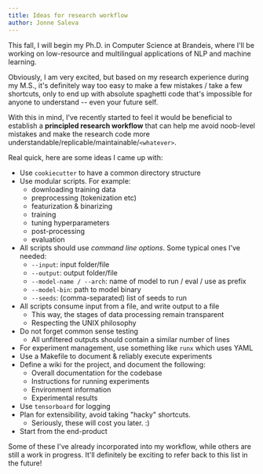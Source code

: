 ```yaml
---
title: Ideas for research workflow
author: Jonne Saleva
---
```


This fall, I will begin my Ph.D. in Computer Science at Brandeis, where I'll be working on low-resource and multilingual applications of NLP and machine learning. 

Obviously, I am very excited, but based on my research experience during my M.S., it's definitely way too easy to make a few mistakes / take a few shortcuts, only to end up with absolute spaghetti code that's impossible for anyone to understand -- even your future self. 

With this in mind, I've recently started to feel it would be beneficial to establish a **principled research workflow** that can help me avoid noob-level mistakes and make the research code more understandable/replicable/maintainable/`<whatever>`.

Real quick, here are some ideas I came up with:

- Use `cookiecutter` to have a common directory structure
- Use modular scripts. For example:
    - downloading training data
    - preprocessing (tokenization etc)
    - featurization & binarizing
    - training
    - tuning hyperparameters
    - post-processing
    - evaluation
- All scripts should use *command line options*. Some typical ones I've needed:
    - `--input`: input folder/file
    - `--output`: output folder/file
    - `--model-name / --arch`: name of model to run / eval / use as prefix
    - `--model-bin`: path to model binary
    - `--seeds`: (comma-separated) list of seeds to run
- All scripts consume input from a file, and write output to a file
    - This way, the stages of data processing remain transparent
    - Respecting the UNIX philosophy
- Do not forget common sense testing
    - All unfiltered outputs should contain a similar number of lines
- For experiment management, use something like `runx` which uses YAML
- Use a Makefile to document & reliably execute experiments
- Define a wiki for the project, and document the following:
    - Overall documentation for the codebase
    - Instructions for running experiments
    - Environment information
    - Experimental results
- Use `tensorboard` for logging
- Plan for extensibility, avoid taking "hacky" shortcuts.
    - Seriously, these will cost you later. :)
- Start from the end-product

Some of these I've already incorporated into my workflow, while others are still a work in progress. It'll definitely be exciting to refer back to this list in the future!
